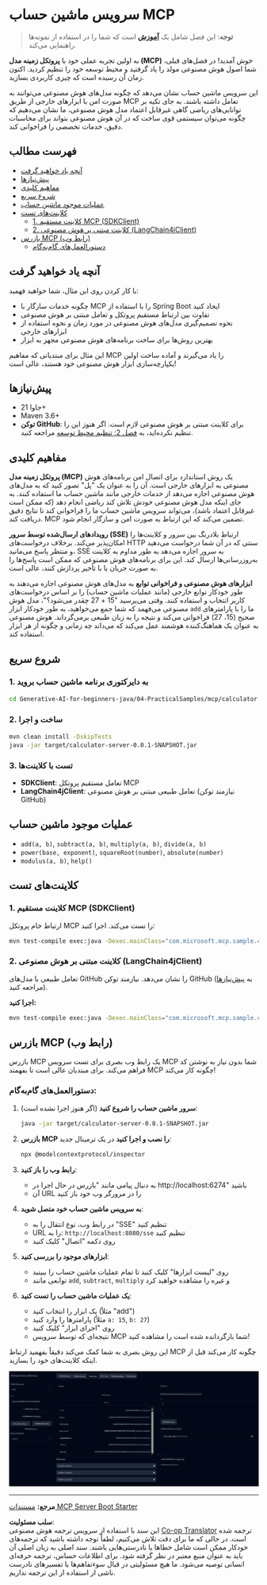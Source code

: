 <!--
CO_OP_TRANSLATOR_METADATA:
{
  "original_hash": "5bd7a347d6ed1d706443f9129dd29dd9",
  "translation_date": "2025-07-25T08:51:36+00:00",
  "source_file": "04-PracticalSamples/mcp/calculator/README.md",
  "language_code": "fa"
}
-->
# سرویس ماشین حساب MCP

>**توجه**: این فصل شامل یک [**آموزش**](./TUTORIAL.md) است که شما را در استفاده از نمونه‌ها راهنمایی می‌کند.

به اولین تجربه عملی خود با **پروتکل زمینه مدل (MCP)** خوش آمدید! در فصل‌های قبلی، شما اصول هوش مصنوعی مولد را یاد گرفتید و محیط توسعه خود را تنظیم کردید. اکنون زمان آن رسیده است که چیزی کاربردی بسازید.

این سرویس ماشین حساب نشان می‌دهد که چگونه مدل‌های هوش مصنوعی می‌توانند به صورت امن با ابزارهای خارجی از طریق MCP تعامل داشته باشند. به جای تکیه بر توانایی‌های ریاضی گاهی غیرقابل اعتماد مدل هوش مصنوعی، ما نشان می‌دهیم که چگونه می‌توان سیستمی قوی ساخت که در آن هوش مصنوعی بتواند برای محاسبات دقیق، خدمات تخصصی را فراخوانی کند.

## فهرست مطالب

- [آنچه یاد خواهید گرفت](../../../../../04-PracticalSamples/mcp/calculator)
- [پیش‌نیازها](../../../../../04-PracticalSamples/mcp/calculator)
- [مفاهیم کلیدی](../../../../../04-PracticalSamples/mcp/calculator)
- [شروع سریع](../../../../../04-PracticalSamples/mcp/calculator)
- [عملیات موجود ماشین حساب](../../../../../04-PracticalSamples/mcp/calculator)
- [کلاینت‌های تست](../../../../../04-PracticalSamples/mcp/calculator)
  - [1. کلاینت مستقیم MCP (SDKClient)](../../../../../04-PracticalSamples/mcp/calculator)
  - [2. کلاینت مبتنی بر هوش مصنوعی (LangChain4jClient)](../../../../../04-PracticalSamples/mcp/calculator)
- [بازرس MCP (رابط وب)](../../../../../04-PracticalSamples/mcp/calculator)
  - [دستورالعمل‌های گام‌به‌گام](../../../../../04-PracticalSamples/mcp/calculator)

## آنچه یاد خواهید گرفت

با کار کردن روی این مثال، شما خواهید فهمید:
- چگونه خدمات سازگار با MCP را با استفاده از Spring Boot ایجاد کنید
- تفاوت بین ارتباط مستقیم پروتکل و تعامل مبتنی بر هوش مصنوعی
- نحوه تصمیم‌گیری مدل‌های هوش مصنوعی در مورد زمان و نحوه استفاده از ابزارهای خارجی
- بهترین روش‌ها برای ساخت برنامه‌های هوش مصنوعی مجهز به ابزار

این مثال برای مبتدیانی که مفاهیم MCP را یاد می‌گیرند و آماده ساخت اولین یکپارچه‌سازی ابزار هوش مصنوعی خود هستند، عالی است!

## پیش‌نیازها

- جاوا 21+
- Maven 3.6+
- **توکن GitHub**: برای کلاینت مبتنی بر هوش مصنوعی لازم است. اگر هنوز این را تنظیم نکرده‌اید، به [فصل 2: تنظیم محیط توسعه](../../../02-SetupDevEnvironment/README.md) مراجعه کنید.

## مفاهیم کلیدی

**پروتکل زمینه مدل (MCP)** یک روش استاندارد برای اتصال امن برنامه‌های هوش مصنوعی به ابزارهای خارجی است. آن را به عنوان یک "پل" تصور کنید که به مدل‌های هوش مصنوعی اجازه می‌دهد از خدمات خارجی مانند ماشین حساب ما استفاده کنند. به جای اینکه مدل هوش مصنوعی خودش تلاش کند ریاضی انجام دهد (که ممکن است غیرقابل اعتماد باشد)، می‌تواند سرویس ماشین حساب ما را فراخوانی کند تا نتایج دقیق دریافت کند. MCP تضمین می‌کند که این ارتباط به صورت امن و سازگار انجام شود.

**رویدادهای ارسال‌شده توسط سرور (SSE)** ارتباط بلادرنگ بین سرور و کلاینت‌ها را امکان‌پذیر می‌کند. برخلاف درخواست‌های HTTP سنتی که در آن شما درخواست می‌دهید و منتظر پاسخ می‌مانید، SSE به سرور اجازه می‌دهد به طور مداوم به کلاینت به‌روزرسانی‌ها ارسال کند. این برای برنامه‌های هوش مصنوعی که ممکن است پاسخ‌ها را به صورت جریان یا با تأخیر پردازش کنند، عالی است.

**ابزارهای هوش مصنوعی و فراخوانی توابع** به مدل‌های هوش مصنوعی اجازه می‌دهند به طور خودکار توابع خارجی (مانند عملیات ماشین حساب) را بر اساس درخواست‌های کاربر انتخاب و استفاده کنند. وقتی می‌پرسید "15 + 27 چقدر می‌شود؟"، مدل هوش مصنوعی می‌فهمد که شما جمع می‌خواهید، به طور خودکار ابزار `add` ما را با پارامترهای صحیح (15، 27) فراخوانی می‌کند و نتیجه را به زبان طبیعی برمی‌گرداند. هوش مصنوعی به عنوان یک هماهنگ‌کننده هوشمند عمل می‌کند که می‌داند چه زمانی و چگونه از هر ابزار استفاده کند.

## شروع سریع

### 1. به دایرکتوری برنامه ماشین حساب بروید
```bash
cd Generative-AI-for-beginners-java/04-PracticalSamples/mcp/calculator
```

### 2. ساخت و اجرا
```bash
mvn clean install -DskipTests
java -jar target/calculator-server-0.0.1-SNAPSHOT.jar
```

### 3. تست با کلاینت‌ها
- **SDKClient**: تعامل مستقیم پروتکل MCP
- **LangChain4jClient**: تعامل طبیعی مبتنی بر هوش مصنوعی (نیازمند توکن GitHub)

## عملیات موجود ماشین حساب

- `add(a, b)`, `subtract(a, b)`, `multiply(a, b)`, `divide(a, b)`
- `power(base, exponent)`, `squareRoot(number)`, `absolute(number)`
- `modulus(a, b)`, `help()`

## کلاینت‌های تست

### 1. کلاینت مستقیم MCP (SDKClient)
ارتباط خام پروتکل MCP را تست می‌کند. اجرا کنید:
```bash
mvn test-compile exec:java -Dexec.mainClass="com.microsoft.mcp.sample.client.SDKClient" -Dexec.classpathScope=test
```

### 2. کلاینت مبتنی بر هوش مصنوعی (LangChain4jClient)
تعامل طبیعی با مدل‌های GitHub را نشان می‌دهد. نیازمند توکن GitHub (به [پیش‌نیازها](../../../../../04-PracticalSamples/mcp/calculator) مراجعه کنید).

**اجرا کنید:**
```bash
mvn test-compile exec:java -Dexec.mainClass="com.microsoft.mcp.sample.client.LangChain4jClient" -Dexec.classpathScope=test
```

## بازرس MCP (رابط وب)

بازرس MCP یک رابط وب بصری برای تست سرویس MCP شما بدون نیاز به نوشتن کد فراهم می‌کند. برای مبتدیان عالی است تا بفهمند MCP چگونه کار می‌کند!

### دستورالعمل‌های گام‌به‌گام:

1. **سرور ماشین حساب را شروع کنید** (اگر هنوز اجرا نشده است):
   ```bash
   java -jar target/calculator-server-0.0.1-SNAPSHOT.jar
   ```

2. **بازرس MCP را نصب و اجرا کنید** در یک ترمینال جدید:
   ```bash
   npx @modelcontextprotocol/inspector
   ```

3. **رابط وب را باز کنید**:
   - به دنبال پیامی مانند "بازرس در حال اجرا در http://localhost:6274" باشید
   - آن URL را در مرورگر وب خود باز کنید

4. **به سرویس ماشین حساب خود متصل شوید**:
   - در رابط وب، نوع انتقال را به "SSE" تنظیم کنید
   - URL را به: `http://localhost:8080/sse` تنظیم کنید
   - روی دکمه "اتصال" کلیک کنید

5. **ابزارهای موجود را بررسی کنید**:
   - روی "لیست ابزارها" کلیک کنید تا تمام عملیات ماشین حساب را ببینید
   - توابعی مانند `add`, `subtract`, `multiply` و غیره را مشاهده خواهید کرد

6. **یک عملیات ماشین حساب را تست کنید**:
   - یک ابزار را انتخاب کنید (مثلاً "add")
   - پارامترها را وارد کنید (مثلاً `a: 15`, `b: 27`)
   - روی "اجرای ابزار" کلیک کنید
   - نتیجه‌ای که توسط سرویس MCP شما بازگردانده شده است را مشاهده کنید!

این روش بصری به شما کمک می‌کند دقیقاً بفهمید ارتباط MCP چگونه کار می‌کند قبل از اینکه کلاینت‌های خود را بسازید.

![npx inspector](../../../../../translated_images/tool.214c70103694335c4cfdc2d624373dfce4b0162f6aea089ac1da9051fb563b7f.fa.png)

---
**مرجع:** [مستندات MCP Server Boot Starter](https://docs.spring.io/spring-ai/reference/api/mcp/mcp-server-boot-starter-docs.html)

**سلب مسئولیت**:  
این سند با استفاده از سرویس ترجمه هوش مصنوعی [Co-op Translator](https://github.com/Azure/co-op-translator) ترجمه شده است. در حالی که ما برای دقت تلاش می‌کنیم، لطفاً توجه داشته باشید که ترجمه‌های خودکار ممکن است شامل خطاها یا نادرستی‌هایی باشند. سند اصلی به زبان اصلی آن باید به عنوان منبع معتبر در نظر گرفته شود. برای اطلاعات حساس، ترجمه حرفه‌ای انسانی توصیه می‌شود. ما هیچ مسئولیتی در قبال سوءتفاهم‌ها یا تفسیرهای نادرست ناشی از استفاده از این ترجمه نداریم.
